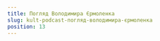 ```yaml
---
title: Погляд Володимира Єрмоленка
slug: kult-podcast-погляд-володимира-єрмоленка
position: 13
---
```

